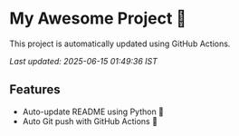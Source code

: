 # My Awesome Project 🚀

This project is automatically updated using GitHub Actions.

_Last updated: 2025-06-15 01:49:36 IST_

## Features
- Auto-update README using Python 🐍
- Auto Git push with GitHub Actions 🤖
